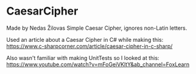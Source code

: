 # CaesarCipher
Made by Nedas Žilovas 
Simple Caesar Cipher, ignores non-Latin letters.

Used an article about a Caesar Cipher in C# while making this:
https://www.c-sharpcorner.com/article/caesar-cipher-in-c-sharp/ 

Also wasn't familiar with making UnitTests so I looked at this:
https://www.youtube.com/watch?v=mFoGeiVKltY&ab_channel=FoxLearn
